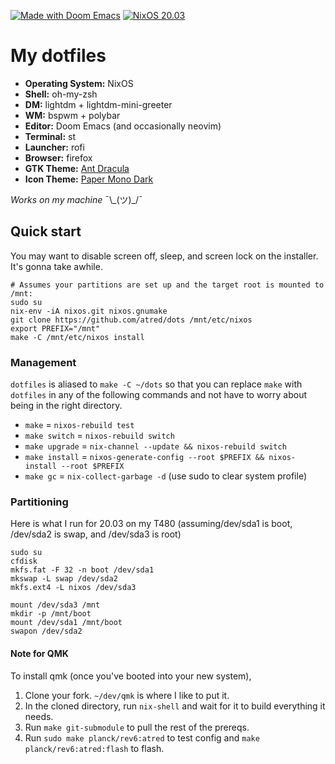 [![Made with Doom Emacs](https://img.shields.io/badge/Made_with-Doom_Emacs-blueviolet.svg?style=flat-square&logo=GNU%20Emacs&logoColor=white)](https://github.com/hlissner/doom-emacs)
[![NixOS 20.03](https://img.shields.io/badge/NixOS-v20.03-blue.svg?style=flat-square&logo=NixOS&logoColor=white)](https://nixos.org)

# My dotfiles

+ **Operating System:** NixOS
+ **Shell:** oh-my-zsh
+ **DM:** lightdm + lightdm-mini-greeter
+ **WM:** bspwm + polybar
+ **Editor:** Doom Emacs (and occasionally neovim)
+ **Terminal:** st
+ **Launcher:** rofi
+ **Browser:** firefox
+ **GTK Theme:** [Ant Dracula](https://github.com/EliverLara/Ant-Dracula)
+ **Icon Theme:** [Paper Mono Dark](https://github.com/snwh/paper-icon-theme)

*Works on my machine* ¯\\\_(ツ)_/¯

## Quick start
You may want to disable screen off, sleep, and screen lock on the installer. It's gonna take awhile.
```
# Assumes your partitions are set up and the target root is mounted to /mnt:
sudo su
nix-env -iA nixos.git nixos.gnumake
git clone https://github.com/atred/dots /mnt/etc/nixos
export PREFIX="/mnt"
make -C /mnt/etc/nixos install
```

### Management
`dotfiles` is aliased to `make -C ~/dots` so that you can replace `make` with `dotfiles` in any of
the following commands and not have to worry about being in the right directory.
+ `make` = `nixos-rebuild test`
+ `make switch` = `nixos-rebuild switch`
+ `make upgrade` = `nix-channel --update && nixos-rebuild switch`
+ `make install` = `nixos-generate-config --root $PREFIX && nixos-install --root $PREFIX`
+ `make gc` = `nix-collect-garbage -d` (use sudo to clear system profile)

### Partitioning

Here is what I run for 20.03 on my T480 (assuming/dev/sda1 is boot, /dev/sda2 is swap, and /dev/sda3 is root)
```
sudo su
cfdisk
mkfs.fat -F 32 -n boot /dev/sda1
mkswap -L swap /dev/sda2
mkfs.ext4 -L nixos /dev/sda3

mount /dev/sda3 /mnt
mkdir -p /mnt/boot
mount /dev/sda1 /mnt/boot
swapon /dev/sda2
```

#### Note for QMK
To install qmk (once you've booted into your new system),
1. Clone your fork. `~/dev/qmk` is where I like to put it.
2. In the cloned directory, run `nix-shell` and wait for it to build everything it needs.
3. Run `make git-submodule` to pull the rest of the prereqs.
4. Run `sudo make planck/rev6:atred` to test config and `make planck/rev6:atred:flash` to flash.
